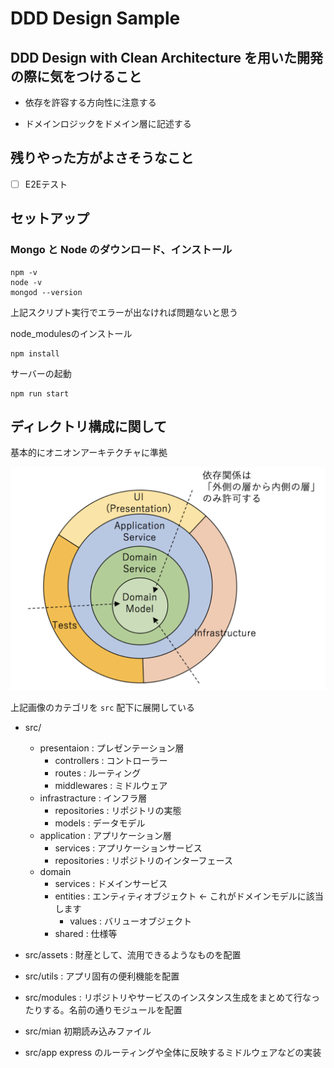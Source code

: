 # DDD Design Sample

## DDD Design with Clean Architecture を用いた開発の際に気をつけること

*   依存を許容する方向性に注意する

*   ドメインロジックをドメイン層に記述する

## 残りやった方がよさそうなこと

*   [ ] E2Eテスト

## セットアップ

### Mongo と Node のダウンロード、インストール

    npm -v
    node -v
    mongod --version

上記スクリプト実行でエラーが出なければ問題ないと思う

node_modulesのインストール

    npm install

サーバーの起動

    npm run start

## ディレクトリ構成に関して

基本的にオニオンアーキテクチャに準拠

![オニオンアーキテクチャ](/public/2022-06-22-07-58-53.png)

上記画像のカテゴリを `src` 配下に展開している
- src/
  - presentaion : プレゼンテーション層
    - controllers : コントローラー
    - routes : ルーティング
    - middlewares : ミドルウェア
  - infrastracture : インフラ層
    - repositories : リポジトリの実態
    - models : データモデル
  - application : アプリケーション層
    - services : アプリケーションサービス
    - repositories : リポジトリのインターフェース
  - domain
    - services : ドメインサービス
    - entities : エンティティオブジェクト <- これがドメインモデルに該当します
      - values : バリューオブジェクト
    - shared : 仕様等

- src/assets : 財産として、流用できるようなものを配置
- src/utils : アプリ固有の便利機能を配置
- src/modules : リポジトリやサービスのインスタンス生成をまとめて行なったりする。名前の通りモジュールを配置

- src/mian 初期読み込みファイル
- src/app express のルーティングや全体に反映するミドルウェアなどの実装